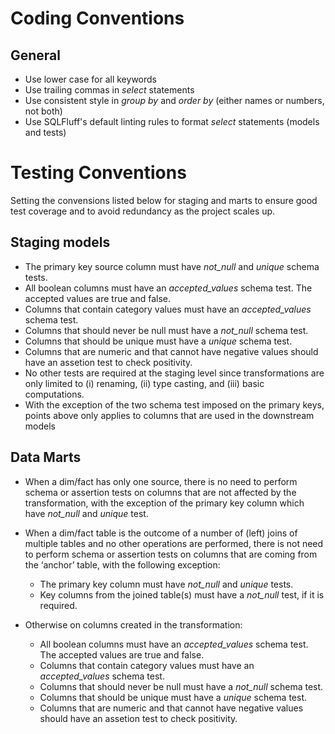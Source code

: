 # Coding Conventions 

## General 

* Use lower case for all keywords
* Use trailing commas in *select* statements
* Use consistent style in *group by* and *order by* (either names or numbers, not both)
* Use SQLFluff's default linting rules to format *select* statements (models and tests)



# Testing Conventions

Setting the convensions listed below for staging and marts to ensure good test coverage and 
to avoid redundancy as the project scales up.

## Staging models 

* The primary key source column must have *not_null* and *unique* schema tests.
* All boolean columns must have an *accepted_values* schema test. The accepted values are true and false.
* Columns that contain category values must have an *accepted_values* schema test.
* Columns that should never be null must have a *not_null* schema test.
* Columns that should be unique must have a *unique* schema test.
* Columns that are numeric and that cannot have negative values should have an assetion test to check positivity.
* No other tests are required at the staging level since transformations are only limited to (i) renaming, (ii) type casting, and (iii) basic computations.
* With the exception of the two schema test imposed on the primary keys, points above only applies to columns that are used in the downstream models

## Data Marts

* When a dim/fact has only one source, there is no need to perform schema or assertion tests on columns that 
  are not affected by the transformation, with the exception of the primary key column which have *not_null* and *unique* test.

* When a dim/fact table is the outcome of a number of (left) joins of multiple tables and no other operations are 
  performed, there is not need to perform schema or assertion tests on columns that are coming from the ‘anchor’ table, 
  with the following exception:
  * The primary key column must have *not_null* and *unique* tests.
  * Key columns from the joined table(s) must have a *not_null* test, if it is required.

* Otherwise on columns created in the transformation:
    * All boolean columns must have an *accepted_values* schema test. The accepted values are true and false.
    * Columns that contain category values must have an *accepted_values* schema test.
    * Columns that should never be null must have a *not_null* schema test.
    * Columns that should be unique must have a *unique* schema test.
    * Columns that are numeric and that cannot have negative values should have an assetion test to check positivity.

